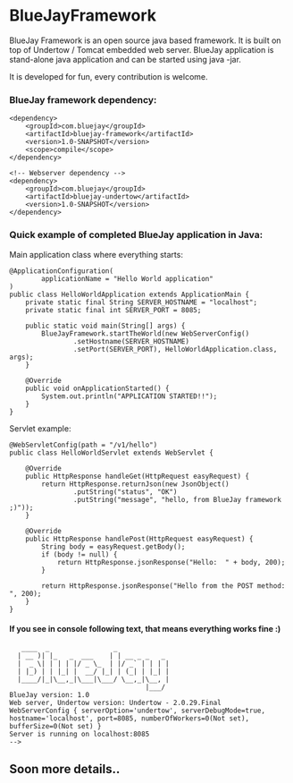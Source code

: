 # BlueJayFramework

BlueJay Framework is an open source java based framework. It is built on top of Undertow / Tomcat embedded web server.
BlueJay application is stand-alone java application and can be started using java -jar.

It is developed for fun, every contribution is welcome.

### BlueJay framework dependency:

    <dependency>
        <groupId>com.bluejay</groupId>
        <artifactId>bluejay-framework</artifactId>
        <version>1.0-SNAPSHOT</version>
        <scope>compile</scope>
    </dependency>
    
    <!-- Webserver dependency -->
    <dependency>
        <groupId>com.bluejay</groupId>
        <artifactId>bluejay-undertow</artifactId>
        <version>1.0-SNAPSHOT</version>
    </dependency>

### Quick example of completed BlueJay application in Java:
Main application class where everything starts:

```
@ApplicationConfiguration(
        applicationName = "Hello World application"
)
public class HelloWorldApplication extends ApplicationMain {
    private static final String SERVER_HOSTNAME = "localhost";
    private static final int SERVER_PORT = 8085;

    public static void main(String[] args) {
        BlueJayFramework.startTheWorld(new WebServerConfig()
                .setHostname(SERVER_HOSTNAME)
                .setPort(SERVER_PORT), HelloWorldApplication.class, args);
    }

    @Override
    public void onApplicationStarted() {
        System.out.println("APPLICATION STARTED!!");
    }
}
```

Servlet example:
```
@WebServletConfig(path = "/v1/hello")
public class HelloWorldServlet extends WebServlet {

    @Override
    public HttpResponse handleGet(HttpRequest easyRequest) {
        return HttpResponse.returnJson(new JsonObject()
                .putString("status", "OK")
                .putString("message", "hello, from BlueJay framework ;)"));
    }

    @Override
    public HttpResponse handlePost(HttpRequest easyRequest) {
        String body = easyRequest.getBody();
        if (body != null) {
            return HttpResponse.jsonResponse("Hello:  " + body, 200);
        }

        return HttpResponse.jsonResponse("Hello from the POST method: ", 200);
    }
}
```

#### If you see in console following text, that means everything works fine :)
```
   ____  _                _             
  | __ )| |_   _  ___    | | __ _ _   _ 
  |  _ \| | | | |/ _ \_  | |/ _` | | | |
  | |_) | | |_| |  __/ |_| | (_| | |_| |
  |____/|_|\__,_|\___|\___/ \__,_|\__, |
                                  |___/ 
BlueJay version: 1.0
Web server, Undertow version: Undertow - 2.0.29.Final
WebServerConfig { serverOption='undertow', serverDebugMode=true, hostname='localhost', port=8085, numberOfWorkers=0(Not set), bufferSize=0(Not set) }
Server is running on localhost:8085
-->
```

## Soon more details..
